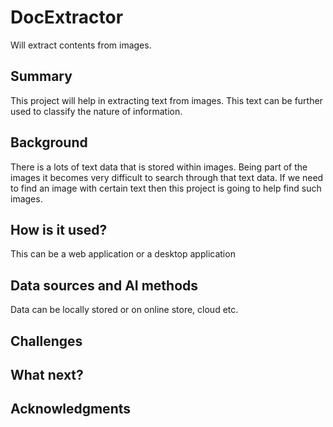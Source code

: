 <!-- This is the markdown template for the final project of the Building AI course, 
created by Reaktor Innovations and University of Helsinki. 
Copy the template, paste it to your GitHub README and edit! -->

# DocExtractor

Will extract contents from images.

## Summary

This project will help in extracting text from images. This text can be further used to classify the nature of information.


## Background

There is a lots of text data that is stored within images. Being part of the images it becomes very difficult to search through that text data. If we need to find an image with certain text then this project is going to help find such images.

## How is it used?

This can be a web application or a desktop application

## Data sources and AI methods
Data can be locally stored or on online store, cloud etc.

## Challenges



## What next?



## Acknowledgments


